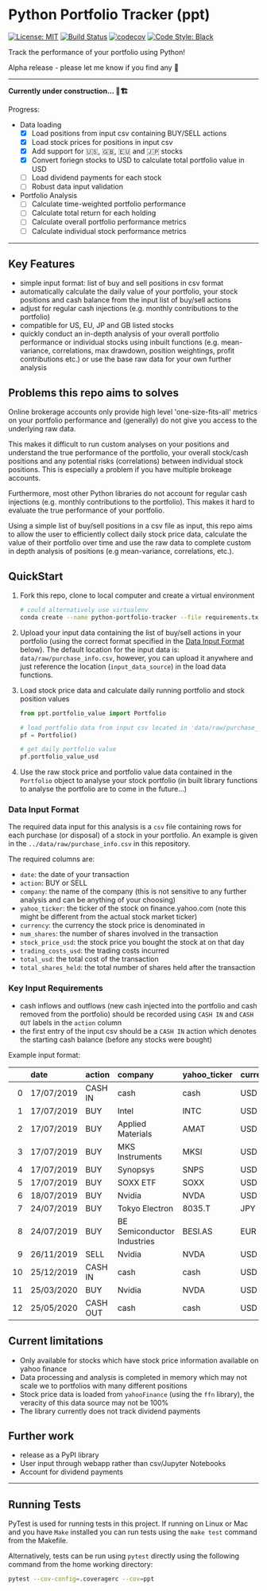 # Python Portfolio Tracker (ppt)

[![License: MIT](https://img.shields.io/badge/License-MIT-yellow.svg)](https://opensource.org/licenses/MIT)
[![Build Status](https://travis-ci.org/julian-west/python_portfolio_tracker.svg?branch=master)](https://travis-ci.org/julian-west/python_portfolio_tracker)
[![codecov](https://codecov.io/gh/julian-west/python_portfolio_tracker/branch/master/graph/badge.svg)](https://codecov.io/gh/julian-west/python_portfolio_tracker)
[![Code Style: Black](https://img.shields.io/badge/code%20style-black-black.svg)](https://github.com/ambv/black)

Track the performance of your portfolio using Python!

Alpha release - please let me know if you find any :bug:

---
**Currently under construction... :construction::building_construction:**

Progress:

- Data loading
    - [x] Load positions from input csv containing BUY/SELL actions
    - [x] Load stock prices for positions in input csv
    - [x] Add support for :us:, :gb:, :eu: and :jp: stocks
    - [x] Convert foriegn stocks to USD to calculate total portfolio value in USD
    - [ ] Load dividend payments for each stock
    - [ ] Robust data input validation

- Portfolio Analysis
    - [ ] Calculate time-weighted portfolio performance
    - [ ] Calculate total return for each holding
    - [ ] Calculate overall portfolio performance metrics
    - [ ] Calculate individual stock performance metrics

---

## Key Features

- simple input format: list of buy and sell positions in csv format 
- automatically calculate the daily value of your portfolio, your stock positions and cash balance from the input list of buy/sell actions
- adjust for regular cash injections (e.g. monthly contributions to the portfolio)
- compatible for US, EU, JP and GB listed stocks
- quickly conduct an in-depth analysis of your overall portfolio performance or individual stocks using inbuilt functions (e.g. mean-variance, correlations, max drawdown, position weightings, profit contributions etc.) or use the base raw data for your own further analysis

## Problems this repo aims to solves

Online brokerage accounts only provide high level 'one-size-fits-all' metrics on your portfolio performance and (generally) do not give you access to the underlying raw data.

This makes it difficult to run custom analyses on your positions and understand the true performance of the portfolio, your overall stock/cash positions and any potential risks (correlations) between individual stock positions. This is especially a problem if you have multiple brokeage accounts.

Furthermore, most other Python libraries do not account for regular cash injections (e.g. monthly contributions to the portfolio). This makes it hard to evaluate the true performance of your portfolio.

Using a simple list of buy/sell positions in a csv file as input, this repo aims to allow the user to efficiently collect daily stock price data, calculate the value of their portfolio over time and use the raw data to complete custom in depth analysis of positions (e.g mean-variance, correlations, etc.).

## QuickStart

1. Fork this repo, clone to local computer and create a virtual environment

    ```bash
    # could alternatively use virtualenv
    conda create --name python-portfolio-tracker --file requirements.txt

    ```

2. Upload your input data containing the list of buy/sell actions in your portfolio (using the correct format specified in the [Data Input Format](#dif) below). The default location for the input data is: `data/raw/purchase_info.csv`, however, you can upload it anywhere and just reference the location (`input_data_source`) in the load data functions.

3. Load stock price data and calculate daily running portfolio and stock position values

    ```python
    from ppt.portfolio_value import Portfolio

    # load portfolio data from input csv located in 'data/raw/purchase_info.csv
    pf = Portfolio()

    # get daily portfolio value
    pf.portfolio_value_usd

    ```

4. Use the raw stock price and portfolio value data contained in the `Portfolio` object to analyse your stock portfolio (in built library functions to analyse the portfolio are to come in the future...)

<a id='dif'></a>

### Data Input Format

The required data input for this analysis is a `csv` file containing rows for each purchase (or disposal) of a stock in your portfolio. An example is given in the `../data/raw/purchase_info.csv` in this repository.

The required columns are:

- `date`: the date of your transaction
- `action`: BUY or SELL
- `company`: the name of the company (this is not sensitive to any further analysis and can be anything of your choosing)
- `yahoo_ticker`: the ticker of the stock on finance.yahoo.com (note this might be different from the actual stock market ticker)
- `currency`: the currency the stock price is denominated in
- `num_shares`: the number of shares involved in the transaction
- `stock_price_usd`: the stock price you bought the stock at on that day
- `trading_costs_usd`: the trading costs incurred
- `total_usd`: the total cost of the transaction
- `total_shares_held`: the total number of shares held after the transaction

### Key Input Requirements

- cash inflows and outflows (new cash injected into the portfolio and cash removed from the portfolio) should be recorded using `CASH IN` and `CASH OUT` labels in the `action` column
- the first entry of the input csv should be a `CASH IN` action which denotes the starting cash balance (before any stocks were bought)  

Example input format:

|    | date       | action   | company                     | yahoo_ticker   | currency   |   num_shares |   stock_price_usd |   trading_costs_usd |   total_usd |   total_shares_held |
|---:|:-----------|:---------|:----------------------------|:---------------|:-----------|-------------:|------------------:|--------------------:|------------:|--------------------:|
|  0 | 17/07/2019 | CASH IN  | cash                        | cash           | USD        |            0 |       100000      |                0    |   100000    |                   0 |
|  1 | 17/07/2019 | BUY      | Intel                       | INTC           | USD        |          180 |           49.91   |                4.95 |     8988.75 |                 180 |
|  2 | 17/07/2019 | BUY      | Applied Materials           | AMAT           | USD        |          268 |           45.9151 |                4.95 |    12310.2  |                 268 |
|  3 | 17/07/2019 | BUY      | MKS Instruments             | MKSI           | USD        |          120 |           76.7449 |                4.95 |     9214.34 |                 120 |
|  4 | 17/07/2019 | BUY      | Synopsys                    | SNPS           | USD        |           68 |          136.808  |                4.95 |     9307.92 |                  68 |
|  5 | 17/07/2019 | BUY      | SOXX ETF                    | SOXX           | USD        |           75 |          204.261  |                4.95 |    15324.5  |                  75 |
|  6 | 18/07/2019 | BUY      | Nvidia                      | NVDA           | USD        |           39 |          166.67   |                4.95 |     6505.08 |                  39 |
|  7 | 24/07/2019 | BUY      | Tokyo Electron              | 8035.T         | JPY        |          100 |          168.413  |              126.31 |    16967.7  |                 100 |
|  8 | 24/07/2019 | BUY      | BE Semiconductor Industries | BESI.AS        | EUR        |          420 |           29.9253 |              100    |    12668.6  |                 420 |
|  9 | 26/11/2019 | SELL     | Nvidia                      | NVDA           | USD        |            5 |          217      |                4.95 |     1089.95 |                  34 |
| 10 | 25/12/2019 | CASH IN  | cash                        | cash           | USD        |            0 |        10000      |                0    |    10000    |                   0 |
| 11 | 25/03/2020 | BUY      | Nvidia                      | NVDA           | USD        |           10 |          205.75   |                4.95 |     2062.45 |                  44 |
| 12 | 25/05/2020 | CASH OUT | cash                        | cash           | USD        |            0 |         5000      |                0    |     5000    |                   0 |

## Current limitations

- Only available for stocks which have stock price information available on yahoo finance
- Data processing and analysis is completed in memory which may not scale we to portfolios with many different positions
- Stock price data is loaded from `yahooFinance` (using the `ffn` library), the veracity of this data source may not be 100%
- The library currently does not track dividend payments

## Further work

- release as a PyPI library
- User input through webapp rather than csv/Jupyter Notebooks
- Account for dividend payments

---

## Running Tests

PyTest is used for running tests in this project. If running on Linux or Mac and you have `Make` installed you can run tests using the `make test` command from the Makefile.

Alternatively, tests can be run using `pytest` directly using the following command from the home working directory:

```bash
pytest --cov-config=.coveragerc --cov=ppt
```
